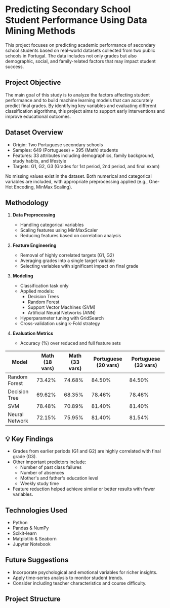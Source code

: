 #  Predicting Secondary School Student Performance Using Data Mining Methods

This project focuses on predicting academic performance of secondary school students based on real-world datasets collected from two public schools in Portugal. The data includes not only grades but also demographic, social, and family-related factors that may impact student success.

##  Project Objective

The main goal of this study is to analyze the factors affecting student performance and to build machine learning models that can accurately predict final grades. By identifying key variables and evaluating different classification algorithms, this project aims to support early interventions and improve educational outcomes.

##  Dataset Overview

-  Origin: Two Portuguese secondary schools
-  Samples: 649 (Portuguese) + 395 (Math) students
-  Features: 33 attributes including demographics, family background, study habits, and lifestyle
-  Targets: G1, G2, G3 (Grades for 1st period, 2nd period, and final exam)

No missing values exist in the dataset. Both numerical and categorical variables are included, with appropriate preprocessing applied (e.g., One-Hot Encoding, MinMax Scaling).

##  Methodology

1. **Data Preprocessing**
   - Handling categorical variables
   - Scaling features using MinMaxScaler
   - Reducing features based on correlation analysis

2. **Feature Engineering**
   - Removal of highly correlated targets (G1, G2)
   - Averaging grades into a single target variable
   - Selecting variables with significant impact on final grade

3. **Modeling**
   - Classification task only
   - Applied models:
     - Decision Trees
     - Random Forest
     - Support Vector Machines (SVM)
     - Artificial Neural Networks (ANN)
   - Hyperparameter tuning with GridSearch
   - Cross-validation using k-Fold strategy

4. **Evaluation Metrics**
   - Accuracy (%) over reduced and full feature sets

| Model          | Math (18 vars) | Math (33 vars) | Portuguese (20 vars) | Portuguese (33 vars) |
|----------------|----------------|----------------|------------------------|------------------------|
| Random Forest  | 73.42%         | 74.68%         | 84.50%                 | 84.50%                 |
| Decision Tree  | 69.62%         | 68.35%         | 78.46%                 | 78.46%                 |
| SVM            | 78.48%         | 70.89%         | 81.40%                 | 81.40%                 |
| Neural Network | 72.15%         | 75.95%         | 81.40%                 | 81.54%                 |

## 💡 Key Findings

- Grades from earlier periods (G1 and G2) are highly correlated with final grade (G3).
- Other important predictors include:
  - Number of past class failures
  - Number of absences
  - Mother's and father's education level
  - Weekly study time
- Feature reduction helped achieve similar or better results with fewer variables.

##  Technologies Used

- Python
- Pandas & NumPy
- Scikit-learn
- Matplotlib & Seaborn
- Jupyter Notebook

##  Future Suggestions

- Incorporate psychological and emotional variables for richer insights.
- Apply time-series analysis to monitor student trends.
- Consider including teacher characteristics and course difficulty.

##  Project Structure

